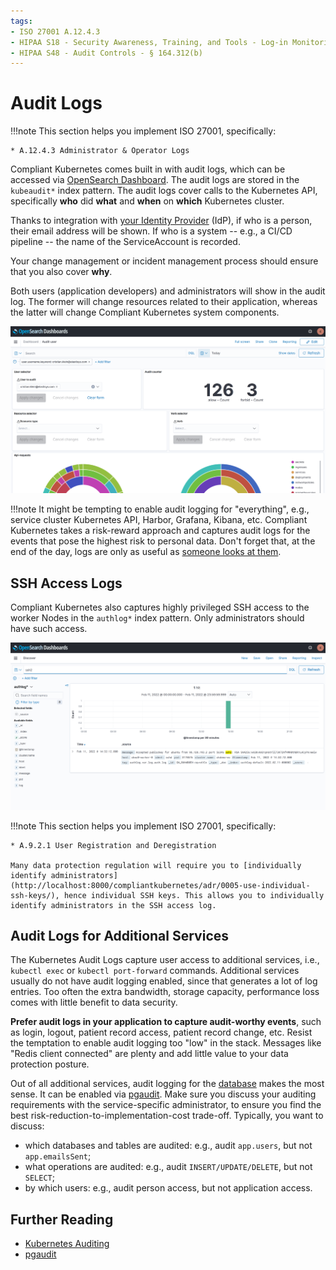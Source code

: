 ```yaml
---
tags:
- ISO 27001 A.12.4.3
- HIPAA S18 - Security Awareness, Training, and Tools - Log-in Monitoring - § 164.308(a)(5)(ii)(C)
- HIPAA S48 - Audit Controls - § 164.312(b)
---
```

# Audit Logs

!!!note
    This section helps you implement ISO 27001, specifically:

    * A.12.4.3 Administrator & Operator Logs

Compliant Kubernetes comes built in with audit logs, which can be accessed via [OpenSearch Dashboard](/compliantkubernetes/user-guide/logs).
The audit logs are stored in the `kubeaudit*` index pattern.
The audit logs cover calls to the Kubernetes API, specifically **who** did **what** and **when** on **which** Kubernetes cluster.

Thanks to integration with [your Identity Provider](/compliantkubernetes/user-guide/kubernetes-api/#authentication-and-access-control-in-compliant-kubernetes) (IdP), if who is a person, their email address will be shown. If who is a system -- e.g., a CI/CD pipeline -- the name of the ServiceAccount is recorded.

Your change management or incident management process should ensure that you also cover **why**.

Both users (application developers) and administrators will show in the audit log. The former will change resources related to their application, whereas the latter will change Compliant Kubernetes system components.

![Example of Audit Logs](img/audit-logs.png)

!!!note
    It might be tempting to enable audit logging for "everything", e.g., service cluster Kubernetes API, Harbor, Grafana, Kibana, etc. Compliant Kubernetes takes a risk-reward approach and captures audit logs for the events that pose the highest risk to personal data. Don't forget that, at the end of the day, logs are only as useful as [someone looks at them](./log-review).

## SSH Access Logs

Compliant Kubernetes also captures highly privileged SSH access to the worker Nodes in the `authlog*` index pattern. Only administrators should have such access.

![Example of SSH Access Logs](img/authlog.png)

!!!note
    This section helps you implement ISO 27001, specifically:

    * A.9.2.1 User Registration and Deregistration

    Many data protection regulation will require you to [individually identify administrators](http://localhost:8000/compliantkubernetes/adr/0005-use-individual-ssh-keys/), hence individual SSH keys. This allows you to individually identify administrators in the SSH access log.

## Audit Logs for Additional Services

The Kubernetes Audit Logs capture user access to additional services, i.e., `kubectl exec` or `kubectl port-forward` commands. Additional services usually do not have audit logging enabled, since that generates a lot of log entries. Too often the extra bandwidth, storage capacity, performance loss comes with little benefit to data security.

**Prefer audit logs in your application to capture audit-worthy events**, such as login, logout, patient record access, patient record change, etc. Resist the temptation to enable audit logging too "low" in the stack. Messages like "Redis client connected" are plenty and add little value to your data protection posture.

Out of all additional services, audit logging for the [database](/compliantkubernetes/user-guide/additional-services/postgresql) makes the most sense. It can be enabled via [pgaudit](https://github.com/pgaudit/pgaudit/blob/master/README.md). Make sure you discuss your auditing requirements with the service-specific administrator, to ensure you find the best risk-reduction-to-implementation-cost trade-off. Typically, you want to discuss:

- which databases and tables are audited: e.g., audit `app.users`, but not `app.emailsSent`;
- what operations are audited: e.g., audit `INSERT/UPDATE/DELETE`, but not `SELECT`;
- by which users: e.g., audit person access, but not application access.

## Further Reading

* [Kubernetes Auditing](https://kubernetes.io/docs/tasks/debug-application-cluster/audit/)
* [pgaudit](https://www.pgaudit.org/)
